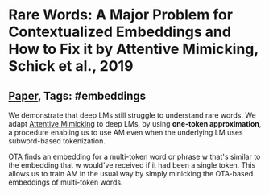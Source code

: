 # Rare Words: A Major Problem for Contextualized Embeddings and How to Fix it by Attentive Mimicking, Schick et al., 2019

## [Paper](https://arxiv.org/abs/1904.06707), Tags: \#embeddings

We demonstrate that deep LMs still struggle to understand rare words. We adapt [Attentive Mimicking](1906.1048.md) to deep LMs, by using **one-token approximation**, a procedure enabling us to use AM even when the underlying LM uses subword-based tokenization.

OTA finds an embedding for a multi-token word or phrase w that's similar to the embedding that w would've received if it had been a single token. This allows us to train AM in the usual way by simply minicking the OTA-based embeddings of multi-token words.
